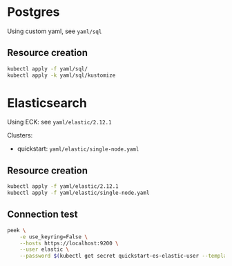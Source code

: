 
# Postgres
Using custom yaml, see `yaml/sql`

## Resource creation
```Bash
kubectl apply -f yaml/sql/
kubectl apply -k yaml/sql/kustomize
```


# Elasticsearch
Using ECK: see `yaml/elastic/2.12.1`

Clusters:
- quickstart: `yaml/elastic/single-node.yaml`

## Resource creation
```Bash
kubectl apply -f yaml/elastic/2.12.1
kubectl apply -f yaml/elastic/single-node.yaml
```

## Connection test
```Bash
peek \
    -e use_keyring=False \
    --hosts https://localhost:9200 \
    --user elastic \
    --password $(kubectl get secret quickstart-es-elastic-user --template='{{.data.elastic | base64decode}}')
```